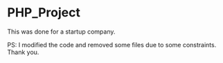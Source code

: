 # PHP_Project
This was done for a startup company.

PS: I modified the code and removed some files due to some constraints. Thank you.
